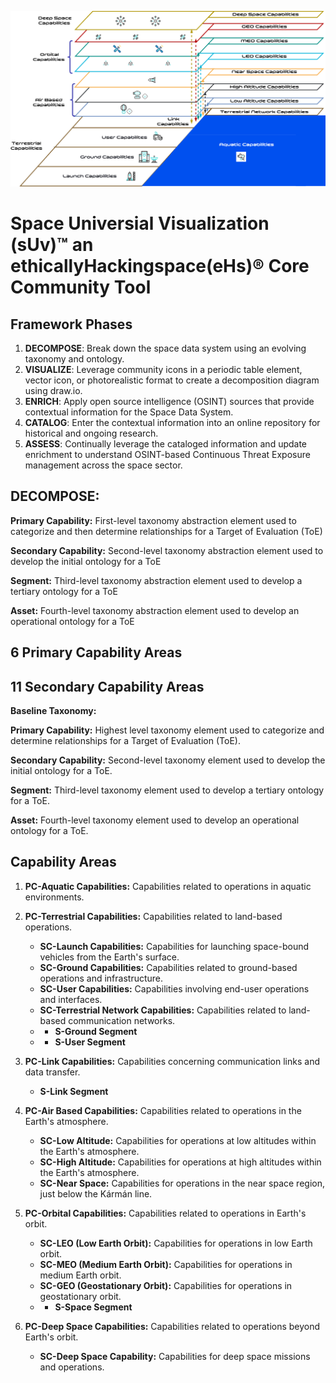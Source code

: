 ![Reference Architecture](ra.png)

# Space Universial Visualization (sUv)™ an ethicallyHackingspace(eHs)® Core Community Tool

## Framework Phases

1. **DECOMPOSE**: Break down the space data system using an evolving taxonomy and ontology.
2. **VISUALIZE**: Leverage community icons in a periodic table element, vector icon, or photorealistic format to create a decomposition diagram using draw.io.
3. **ENRICH**: Apply open source intelligence (OSINT) sources that provide contextual information for the Space Data System.
4. **CATALOG**: Enter the contextual information into an online repository for historical and ongoing research.
5. **ASSESS**: Continually leverage the cataloged information and update enrichment to understand OSINT-based Continuous Threat Exposure management across the space sector.

## DECOMPOSE:

**Primary Capability:** First-level taxonomy abstraction element used to categorize and then determine relationships for a Target of Evaluation (ToE)  

**Secondary Capability:** Second-level taxonomy abstraction element used to develop the initial ontology for a ToE  

**Segment:** Third-level taxonomy abstraction element used to develop a tertiary ontology for a ToE  

**Asset:** Fourth-level taxonomy abstraction element used to develop an operational ontology for a ToE  


## 6 Primary Capability Areas
## 11 Secondary Capability Areas

**Baseline Taxonomy:**

**Primary Capability:** Highest level taxonomy element used to categorize and determine relationships for a Target of Evaluation (ToE).

**Secondary Capability:** Second-level taxonomy element used to develop the initial ontology for a ToE.

**Segment:** Third-level taxonomy element used to develop a tertiary ontology for a ToE.

**Asset:** Fourth-level taxonomy element used to develop an operational ontology for a ToE.


## Capability Areas

1. **PC-Aquatic Capabilities:** Capabilities related to operations in aquatic environments.

2. **PC-Terrestrial Capabilities:** Capabilities related to land-based operations.
   - **SC-Launch Capabilities:** Capabilities for launching space-bound vehicles from the Earth's surface.
   - **SC-Ground Capabilities:** Capabilities related to ground-based operations and infrastructure.
   - **SC-User Capabilities:** Capabilities involving end-user operations and interfaces.
   - **SC-Terrestrial Network Capabilities:** Capabilities related to land-based communication networks.
   - - **S-Ground Segment**
   - - **S-User Segment**

3. **PC-Link Capabilities:** Capabilities concerning communication links and data transfer.
   - **S-Link Segment**

5. **PC-Air Based Capabilities:** Capabilities related to operations in the Earth's atmosphere.
   - **SC-Low Altitude:** Capabilities for operations at low altitudes within the Earth's atmosphere.
   - **SC-High Altitude:** Capabilities for operations at high altitudes within the Earth's atmosphere.
   - **SC-Near Space:** Capabilities for operations in the near space region, just below the Kármán line.

6. **PC-Orbital Capabilities:** Capabilities related to operations in Earth's orbit.
   - **SC-LEO (Low Earth Orbit):** Capabilities for operations in low Earth orbit.
   - **SC-MEO (Medium Earth Orbit):** Capabilities for operations in medium Earth orbit.
   - **SC-GEO (Geostationary Orbit):** Capabilities for operations in geostationary orbit.
   - - **S-Space Segment**

7. **PC-Deep Space Capabilities:** Capabilities related to operations beyond Earth's orbit.
   - **SC-Deep Space Capability:** Capabilities for deep space missions and operations.

